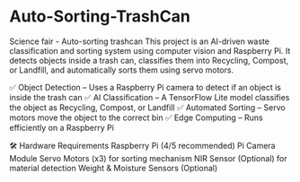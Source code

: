 # Auto-Sorting-TrashCan
Science fair - Auto-sorting trashcan 
This project is an AI-driven waste classification and sorting system using computer vision and Raspberry Pi. It detects objects inside a trash can, classifies them into Recycling, Compost, or Landfill, and automatically sorts them using servo motors.

✅ Object Detection – Uses a Raspberry Pi camera to detect if an object is inside the trash can
✅ AI Classification – A TensorFlow Lite model classifies the object as Recycling, Compost, or Landfill
✅ Automated Sorting – Servo motors move the object to the correct bin
✅ Edge Computing – Runs efficiently on a Raspberry Pi

🛠️ Hardware Requirements
Raspberry Pi (4/5 recommended)
Pi Camera Module
Servo Motors (x3) for sorting mechanism
NIR Sensor (Optional) for material detection
Weight & Moisture Sensors (Optional)


